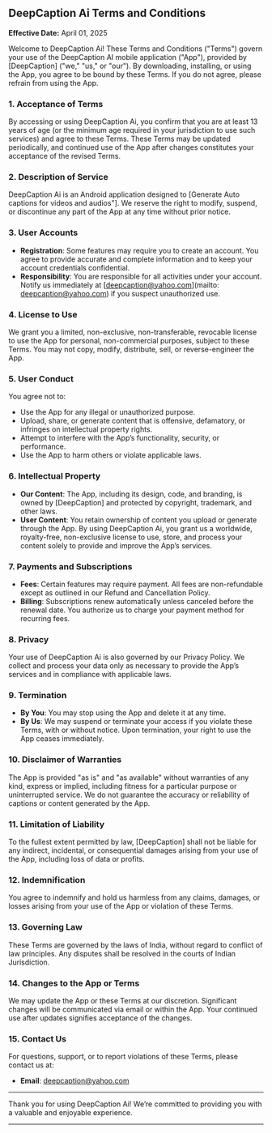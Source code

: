 ## DeepCaption Ai Terms and Conditions

**Effective Date:** April 01, 2025

Welcome to DeepCaption Ai! These Terms and Conditions ("Terms") govern your use of the DeepCaption AI mobile application ("App"), provided by [DeepCaption] ("we," "us," or "our"). By downloading, installing, or using the App, you agree to be bound by these Terms. If you do not agree, please refrain from using the App.

### 1. Acceptance of Terms
By accessing or using DeepCaption Ai, you confirm that you are at least 13 years of age (or the minimum age required in your jurisdiction to use such services) and agree to these Terms. These Terms may be updated periodically, and continued use of the App after changes constitutes your acceptance of the revised Terms.

### 2. Description of Service
DeepCaption Ai is an Android application designed to [Generate Auto captions for videos and audios"]. We reserve the right to modify, suspend, or discontinue any part of the App at any time without prior notice.

### 3. User Accounts
- **Registration**: Some features may require you to create an account. You agree to provide accurate and complete information and to keep your account credentials confidential.
- **Responsibility**: You are responsible for all activities under your account. Notify us immediately at [deepcaption@yahoo.com](mailto: deepcaption@yahoo.com) if you suspect unauthorized use.

### 4. License to Use
We grant you a limited, non-exclusive, non-transferable, revocable license to use the App for personal, non-commercial purposes, subject to these Terms. You may not copy, modify, distribute, sell, or reverse-engineer the App.

### 5. User Conduct
You agree not to:
- Use the App for any illegal or unauthorized purpose.
- Upload, share, or generate content that is offensive, defamatory, or infringes on intellectual property rights.
- Attempt to interfere with the App’s functionality, security, or performance.
- Use the App to harm others or violate applicable laws.

### 6. Intellectual Property
- **Our Content**: The App, including its design, code, and branding, is owned by [DeepCaption] and protected by copyright, trademark, and other laws.
- **User Content**: You retain ownership of content you upload or generate through the App. By using DeepCaption Ai, you grant us a worldwide, royalty-free, non-exclusive license to use, store, and process your content solely to provide and improve the App’s services.

### 7. Payments and Subscriptions
- **Fees**: Certain features may require payment. All fees are non-refundable except as outlined in our Refund and Cancellation Policy.
- **Billing**: Subscriptions renew automatically unless canceled before the renewal date. You authorize us to charge your payment method for recurring fees.

### 8. Privacy
Your use of DeepCaption Ai is also governed by our Privacy Policy. We collect and process your data only as necessary to provide the App’s services and in compliance with applicable laws.

### 9. Termination
- **By You**: You may stop using the App and delete it at any time.
- **By Us**: We may suspend or terminate your access if you violate these Terms, with or without notice. Upon termination, your right to use the App ceases immediately.

### 10. Disclaimer of Warranties
The App is provided "as is" and "as available" without warranties of any kind, express or implied, including fitness for a particular purpose or uninterrupted service. We do not guarantee the accuracy or reliability of captions or content generated by the App.

### 11. Limitation of Liability
To the fullest extent permitted by law, [DeepCaption] shall not be liable for any indirect, incidental, or consequential damages arising from your use of the App, including loss of data or profits.

### 12. Indemnification
You agree to indemnify and hold us harmless from any claims, damages, or losses arising from your use of the App or violation of these Terms.

### 13. Governing Law
These Terms are governed by the laws of India, without regard to conflict of law principles. Any disputes shall be resolved in the courts of Indian Jurisdiction.

### 14. Changes to the App or Terms
We may update the App or these Terms at our discretion. Significant changes will be communicated via email or within the App. Your continued use after updates signifies acceptance of the changes.

### 15. Contact Us
For questions, support, or to report violations of these Terms, please contact us at:

- **Email**: [deepcaption@yahoo.com](mailto:deepcaption@yahoo.com)

---

Thank you for using DeepCaption Ai! We’re committed to providing you with a valuable and enjoyable experience.

---
